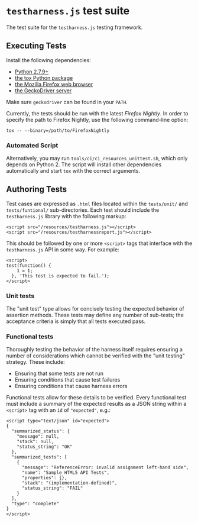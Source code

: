 # `testharness.js` test suite

The test suite for the `testharness.js` testing framework.

## Executing Tests

Install the following dependencies:

- [Python 2.7.9+](https://www.python.org/)
- [the tox Python package](https://tox.readthedocs.io/en/latest/)
- [the Mozilla Firefox web browser](https://mozilla.org/firefox)
- [the GeckoDriver server](https://github.com/mozilla/geckodriver)

Make sure `geckodriver` can be found in your `PATH`.

Currently, the tests should be run with the latest *Firefox Nightly*. In order to
specify the path to Firefox Nightly, use the following command-line option:

    tox -- --binary=/path/to/FirefoxNightly

### Automated Script

Alternatively, you may run `tools/ci/ci_resources_unittest.sh`, which only depends on
Python 2. The script will install other dependencies automatically and start `tox` with
the correct arguments.

## Authoring Tests

Test cases are expressed as `.html` files located within the `tests/unit/` and
`tests/funtional/` sub-directories. Each test should include the
`testharness.js` library with the following markup:

    <script src="/resources/testharness.js"></script>
    <script src="/resources/testharnessreport.js"></script>

This should be followed by one or more `<script>` tags that interface with the
`testharness.js` API in some way. For example:

    <script>
    test(function() {
        1 = 1;
      }, 'This test is expected to fail.');
    </script>

### Unit tests

The "unit test" type allows for concisely testing the expected behavior of
assertion methods. These tests may define any number of sub-tests; the
acceptance criteria is simply that all tests executed pass.

### Functional tests

Thoroughly testing the behavior of the harness itself requires ensuring a
number of considerations which cannot be verified with the "unit testing"
strategy. These include:

- Ensuring that some tests are not run
- Ensuring conditions that cause test failures
- Ensuring conditions that cause harness errors

Functional tests allow for these details to be verified. Every functional test
must include a summary of the expected results as a JSON string within a
`<script>` tag with an `id` of `"expected"`, e.g.:

    <script type="text/json" id="expected">
    {
      "summarized_status": {
        "message": null,
        "stack": null,
        "status_string": "OK"
      },
      "summarized_tests": [
        {
          "message": "ReferenceError: invalid assignment left-hand side",
          "name": "Sample HTML5 API Tests",
          "properties": {},
          "stack": "(implementation-defined)",
          "status_string": "FAIL"
        }
      ],
      "type": "complete"
    }
    </script>
